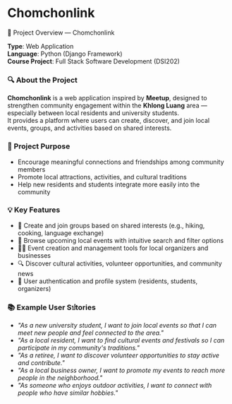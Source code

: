 # Chomchonlink
🧩 Project Overview — Chomchonlink

**Type**: Web Application  
**Language**: Python (Django Framework)  
**Course Project**: Full Stack Software Development (DSI202)


### 🔍 About the Project

**Chomchonlink** is a web application inspired by **Meetup**, designed to strengthen community engagement within the **Khlong Luang** area — especially between local residents and university students.  
It provides a platform where users can create, discover, and join local events, groups, and activities based on shared interests.

### 🎯 Project Purpose

- Encourage meaningful connections and friendships among community members  
- Promote local attractions, activities, and cultural traditions  
- Help new residents and students integrate more easily into the community

### 💡 Key Features

- 👥 Create and join groups based on shared interests (e.g., hiking, cooking, language exchange)  
- 📅 Browse upcoming local events with intuitive search and filter options  
- 🧑‍💼 Event creation and management tools for local organizers and businesses  
- 🔍 Discover cultural activities, volunteer opportunities, and community news  
- 🔐 User authentication and profile system (residents, students, organizers)

### 📚 Example User Sปtories

- *"As a new university student, I want to join local events so that I can meet new people and feel connected to the area."*  
- *"As a local resident, I want to find cultural events and festivals so I can participate in my community's traditions."*  
- *"As a retiree, I want to discover volunteer opportunities to stay active and contribute."*  
- *"As a local business owner, I want to promote my events to reach more people in the neighborhood."*  
- *"As someone who enjoys outdoor activities, I want to connect with people who have similar hobbies."*



